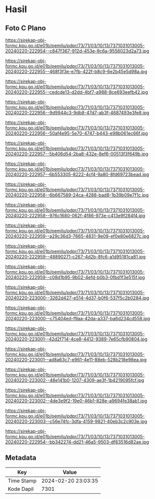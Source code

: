 # Hasil

## Foto C Plano

https://sirekap-obj-formc.kpu.go.id/e01b/pemilu/pdpr/73/71/03/10/13/7371031013005-20240220-222954--c847f367-912d-453e-9c6a-9556023d2a73.jpg

https://sirekap-obj-formc.kpu.go.id/e01b/pemilu/pdpr/73/71/03/10/13/7371031013005-20240220-222955--468f3f3e-e7fb-422f-b8c9-6e2b45e5d98a.jpg

https://sirekap-obj-formc.kpu.go.id/e01b/pemilu/pdpr/73/71/03/10/13/7371031013005-20240220-222955--cedcde13-d2dd-4bf7-a988-8ce693eefb42.jpg

https://sirekap-obj-formc.kpu.go.id/e01b/pemilu/pdpr/73/71/03/10/13/7371031013005-20240220-222956--9d9944c3-9db8-47d7-ab3f-4687493e3fe8.jpg

https://sirekap-obj-formc.kpu.go.id/e01b/pemilu/pdpr/73/71/03/10/13/7371031013005-20240220-222956--50af4e95-5e70-4747-b443-e98b061ec66f.jpg

https://sirekap-obj-formc.kpu.go.id/e01b/pemilu/pdpr/73/71/03/10/13/7371031013005-20240220-222957--5b406d54-2ba8-432e-8ef6-00513f3f649b.jpg

https://sirekap-obj-formc.kpu.go.id/e01b/pemilu/pdpr/73/71/03/10/13/7371031013005-20240220-222957--6b553305-8222-4cf4-9a80-8fd69723bead.jpg

https://sirekap-obj-formc.kpu.go.id/e01b/pemilu/pdpr/73/71/03/10/13/7371031013005-20240220-222958--6b667589-24ca-4288-bad8-1b39b09e7f1c.jpg

https://sirekap-obj-formc.kpu.go.id/e01b/pemilu/pdpr/73/71/03/10/13/7371031013005-20240220-222958--976c1680-062f-4f86-973e-c413e9f284f4.jpg

https://sirekap-obj-formc.kpu.go.id/e01b/pemilu/pdpr/73/71/03/10/13/7371031013005-20240220-222959--a29c36d3-7665-4831-9e09-ef0e80e6827c.jpg

https://sirekap-obj-formc.kpu.go.id/e01b/pemilu/pdpr/73/71/03/10/13/7371031013005-20240220-222959--48890271-c267-4d2b-8fc6-a1d95181ca81.jpg

https://sirekap-obj-formc.kpu.go.id/e01b/pemilu/pdpr/73/71/03/10/13/7371031013005-20240220-222959--c08d1b95-9b02-4efd-b0b3-0fbd1f3e515f.jpg

https://sirekap-obj-formc.kpu.go.id/e01b/pemilu/pdpr/73/71/03/10/13/7371031013005-20240220-223000--3262d427-e514-4d37-b0f6-537f5c2b0284.jpg

https://sirekap-obj-formc.kpu.go.id/e01b/pemilu/pdpr/73/71/03/10/13/7371031013005-20240220-223000--c75404ed-f9aa-42da-a337-ba6d234cd558.jpg

https://sirekap-obj-formc.kpu.go.id/e01b/pemilu/pdpr/73/71/03/10/13/7371031013005-20240220-223001--42d2f714-4ce8-4412-9389-7e65cfb90804.jpg

https://sirekap-obj-formc.kpu.go.id/e01b/pemilu/pdpr/73/71/03/10/13/7371031013005-20240220-223001--ad8a63c7-e961-4e11-88eb-528b218e98ea.jpg

https://sirekap-obj-formc.kpu.go.id/e01b/pemilu/pdpr/73/71/03/10/13/7371031013005-20240220-223002--48e141b0-1207-4309-ae3f-1b4219095fcf.jpg

https://sirekap-obj-formc.kpu.go.id/e01b/pemilu/pdpr/73/71/03/10/13/7371031013005-20240220-223002--4de3e9f2-19e0-46b1-828e-a9694fe38ab1.jpg

https://sirekap-obj-formc.kpu.go.id/e01b/pemilu/pdpr/73/71/03/10/13/7371031013005-20240220-223003--c56e74fc-3dfa-4159-9821-40eb3c2c903e.jpg

https://sirekap-obj-formc.kpu.go.id/e01b/pemilu/pdpr/73/71/03/10/13/7371031013005-20240220-222954--bb342274-dd21-46a5-9503-df83516d82ae.jpg


## Metadata

| Key        | Value               |
| ---------- | ------------------- |
| Time Stamp | 2024-02-20 23:03:35 |
| Kode Dapil | 7301                |



